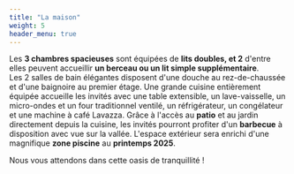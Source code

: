 ```yaml
---
title: "La maison"
weight: 5
header_menu: true
---
```


Les **3 chambres spacieuses** sont équipées de **lits doubles, et 2** d'entre elles peuvent accueillir **un berceau ou un lit simple supplémentaire**.  
Les 2 salles de bain élégantes disposent d'une douche au rez-de-chaussée et d'une baignoire au premier étage. Une grande cuisine entièrement équipée accueille les invités avec une table extensible, un lave-vaisselle, un micro-ondes et un four traditionnel ventilé, un réfrigérateur, un congélateur et une machine à café Lavazza. Grâce à l'accès au **patio** et au jardin directement depuis la cuisine, les invités pourront profiter d'un **barbecue** à disposition avec vue sur la vallée. L'espace extérieur sera enrichi d'une magnifique **zone piscine** au **printemps 2025**.

Nous vous attendons dans cette oasis de tranquillité !